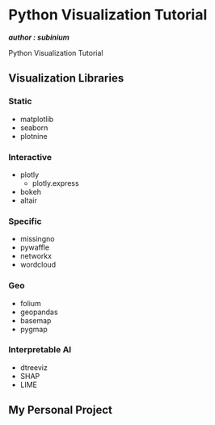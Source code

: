 # Python Visualization Tutorial

***author : subinium***

Python Visualization Tutorial

## Visualization Libraries

### Static

- matplotlib
- seaborn
- plotnine

### Interactive

- plotly
  - plotly.express
- bokeh
- altair

### Specific

- missingno
- pywaffle
- networkx
- wordcloud

### Geo

- folium
- geopandas
- basemap
- pygmap

### Interpretable AI

- dtreeviz
- SHAP
- LIME

## My Personal Project